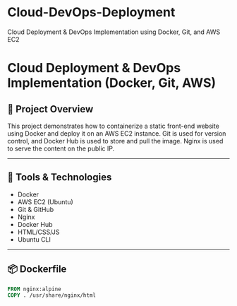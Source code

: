 # Cloud-DevOps-Deployment
Cloud Deployment &amp; DevOps Implementation using Docker, Git, and AWS EC2

# Cloud Deployment & DevOps Implementation (Docker, Git, AWS)

## 🚀 Project Overview

This project demonstrates how to containerize a static front-end website using Docker and deploy it on an AWS EC2 instance. Git is used for version control, and Docker Hub is used to store and pull the image. Nginx is used to serve the content on the public IP.

---

## 🔧 Tools & Technologies

- Docker  
- AWS EC2 (Ubuntu)  
- Git & GitHub  
- Nginx  
- Docker Hub  
- HTML/CSS/JS  
- Ubuntu CLI  

---

## 📦 Dockerfile

```Dockerfile
FROM nginx:alpine
COPY . /usr/share/nginx/html

